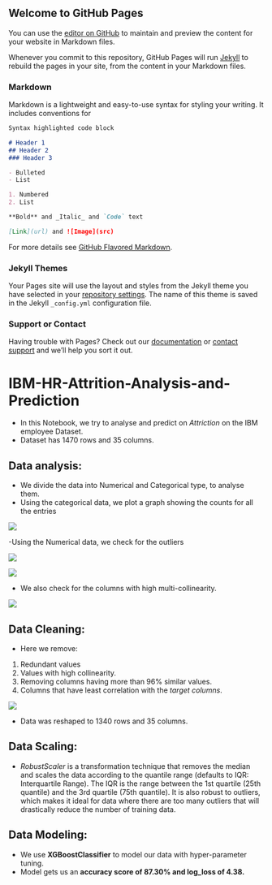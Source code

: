 ## Welcome to GitHub Pages

You can use the [editor on GitHub](https://github.com/Lokeshrathi/Lokesh_Rathi_Portfolio1/edit/main/README.md) to maintain and preview the content for your website in Markdown files.

Whenever you commit to this repository, GitHub Pages will run [Jekyll](https://jekyllrb.com/) to rebuild the pages in your site, from the content in your Markdown files.

### Markdown

Markdown is a lightweight and easy-to-use syntax for styling your writing. It includes conventions for

```markdown
Syntax highlighted code block

# Header 1
## Header 2
### Header 3

- Bulleted
- List

1. Numbered
2. List

**Bold** and _Italic_ and `Code` text

[Link](url) and ![Image](src)
```

For more details see [GitHub Flavored Markdown](https://guides.github.com/features/mastering-markdown/).

### Jekyll Themes

Your Pages site will use the layout and styles from the Jekyll theme you have selected in your [repository settings](https://github.com/Lokeshrathi/Lokesh_Rathi_Portfolio1/settings/pages). The name of this theme is saved in the Jekyll `_config.yml` configuration file.

### Support or Contact

Having trouble with Pages? Check out our [documentation](https://docs.github.com/categories/github-pages-basics/) or [contact support](https://support.github.com/contact) and we’ll help you sort it out.

# IBM-HR-Attrition-Analysis-and-Prediction
- In this Notebook, we try to analyse and predict on *Attriction* on the IBM employee Dataset. 
- Dataset has 1470 rows and 35 columns.

## Data analysis:
 -  We divide the data into Numerical and Categorical type, to analyse them.
 - Using the categorical data, we plot a graph showing the counts for all the entries
 
 ![](/Images/IBM1.png)
 
 -Using the Numerical data, we check for the outliers
 
 ![](/Images/IBM2.png)
 
 ![](/Images/IBM3.png)
 
 - We also check for the columns with high multi-collinearity.
 
 ![](/Images/corr.png)
 
## Data Cleaning:

 - Here we remove:
  1. Redundant values
  2. Values with high collinearity.
  3. Removing columns having more than 96% similar values.
  4. Columns that have least correlation with the *target columns*.
  
  ![](/Images/c1.png)
  
- Data was reshaped to 1340 rows and 35 columns.

## Data Scaling:

  - *RobustScaler* is a transformation technique that removes the median and scales the data according to the quantile range (defaults to IQR: Interquartile Range). The IQR is the range between the 1st quartile (25th quantile) and the 3rd quartile (75th quantile). It is also robust to outliers, which makes it ideal for data where there are too many outliers that will drastically reduce the number of training data.
  
## Data Modeling:
  
  - We use **XGBoostClassifier** to model our data with hyper-parameter tuning.
  - Model gets us an **accuracy score of 87.30% and log_loss of 4.38.**

